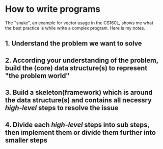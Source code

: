 # How to write programs

The "snake", an example for vector usage in the CS160L, shows me what the best practice is while write a complex program. Here is my notes.

## 1. Understand the problem we want to solve

## 2. According your understanding of the problem, build the (core) data structure(s) to represent "the problem world"

## 3. Build a skeleton(framework) which is around the data structure(s) and contains all necessry *high-level* steps to resolve the issue

## 4. Divide each *high-level* steps into sub steps, then implement them or divide them further into smaller steps